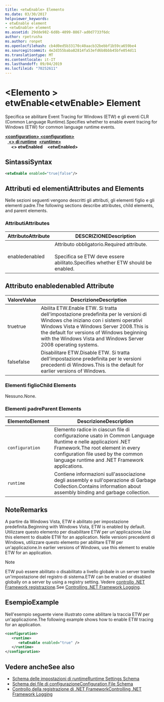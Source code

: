 ```yaml
---
title: <etwEnable> Elemento
ms.date: 03/30/2017
helpviewer_keywords:
- etwEnable element
- <etwEnable> element
ms.assetid: 29dde982-6d8b-4099-8867-ad0d7733f6dc
author: rpetrusha
ms.author: ronpet
ms.openlocfilehash: cb4d0ed5b33170c40aacb32bebbf1b59ca659be4
ms.sourcegitcommit: 4e2d355baba82814fa53efd6b8bbb45bfe054d11
ms.translationtype: MT
ms.contentlocale: it-IT
ms.lasthandoff: 09/04/2019
ms.locfileid: "70252611"
---
```

# <a name="etwenable-element"></a><span data-ttu-id="56570-102">\<Elemento > etwEnable</span><span class="sxs-lookup"><span data-stu-id="56570-102">\<etwEnable> Element</span></span>
<span data-ttu-id="56570-103">Specifica se abilitare Event Tracing for Windows (ETW) e gli eventi CLR (Common Language Runtime).</span><span class="sxs-lookup"><span data-stu-id="56570-103">Specifies whether to enable event tracing for Windows (ETW) for common language runtime events.</span></span>  
  
<span data-ttu-id="56570-104">[ **\<configuration>** ](../configuration-element.md)</span><span class="sxs-lookup"><span data-stu-id="56570-104">[**\<configuration>**](../configuration-element.md)</span></span>\
<span data-ttu-id="56570-105">&nbsp;&nbsp;[ **\<> di runtime**](runtime-element.md)</span><span class="sxs-lookup"><span data-stu-id="56570-105">&nbsp;&nbsp;[**\<runtime>**](runtime-element.md)</span></span>\
<span data-ttu-id="56570-106">&nbsp;&nbsp;&nbsp;&nbsp; **\<> etwEnabled**</span><span class="sxs-lookup"><span data-stu-id="56570-106">&nbsp;&nbsp;&nbsp;&nbsp;**\<etwEnabled>**</span></span>  
  
## <a name="syntax"></a><span data-ttu-id="56570-107">Sintassi</span><span class="sxs-lookup"><span data-stu-id="56570-107">Syntax</span></span>  
  
```xml  
<etwEnable enabled="true|false"/>  
```  
  
## <a name="attributes-and-elements"></a><span data-ttu-id="56570-108">Attributi ed elementi</span><span class="sxs-lookup"><span data-stu-id="56570-108">Attributes and Elements</span></span>  
 <span data-ttu-id="56570-109">Nelle sezioni seguenti vengono descritti gli attributi, gli elementi figlio e gli elementi padre.</span><span class="sxs-lookup"><span data-stu-id="56570-109">The following sections describe attributes, child elements, and parent elements.</span></span>  
  
### <a name="attributes"></a><span data-ttu-id="56570-110">Attributi</span><span class="sxs-lookup"><span data-stu-id="56570-110">Attributes</span></span>  
  
|<span data-ttu-id="56570-111">Attributo</span><span class="sxs-lookup"><span data-stu-id="56570-111">Attribute</span></span>|<span data-ttu-id="56570-112">DESCRIZIONE</span><span class="sxs-lookup"><span data-stu-id="56570-112">Description</span></span>|  
|---------------|-----------------|  
|<span data-ttu-id="56570-113">enabled</span><span class="sxs-lookup"><span data-stu-id="56570-113">enabled</span></span>|<span data-ttu-id="56570-114">Attributo obbligatorio.</span><span class="sxs-lookup"><span data-stu-id="56570-114">Required attribute.</span></span><br /><br /> <span data-ttu-id="56570-115">Specifica se ETW deve essere abilitato.</span><span class="sxs-lookup"><span data-stu-id="56570-115">Specifies whether ETW should be enabled.</span></span>|  
  
## <a name="enabled-attribute"></a><span data-ttu-id="56570-116">Attributo enabled</span><span class="sxs-lookup"><span data-stu-id="56570-116">enabled Attribute</span></span>  
  
|<span data-ttu-id="56570-117">Valore</span><span class="sxs-lookup"><span data-stu-id="56570-117">Value</span></span>|<span data-ttu-id="56570-118">Descrizione</span><span class="sxs-lookup"><span data-stu-id="56570-118">Description</span></span>|  
|-----------|-----------------|  
|<span data-ttu-id="56570-119">true</span><span class="sxs-lookup"><span data-stu-id="56570-119">true</span></span>|<span data-ttu-id="56570-120">Abilita ETW.</span><span class="sxs-lookup"><span data-stu-id="56570-120">Enable ETW.</span></span> <span data-ttu-id="56570-121">Si tratta dell'impostazione predefinita per le versioni di Windows che iniziano con i sistemi operativi Windows Vista e Windows Server 2008.</span><span class="sxs-lookup"><span data-stu-id="56570-121">This is the default for versions of Windows beginning with the Windows Vista and Windows Server 2008 operating systems.</span></span>|  
|<span data-ttu-id="56570-122">false</span><span class="sxs-lookup"><span data-stu-id="56570-122">false</span></span>|<span data-ttu-id="56570-123">Disabilitare ETW.</span><span class="sxs-lookup"><span data-stu-id="56570-123">Disable ETW.</span></span> <span data-ttu-id="56570-124">Si tratta dell'impostazione predefinita per le versioni precedenti di Windows.</span><span class="sxs-lookup"><span data-stu-id="56570-124">This is the default for earlier versions of Windows.</span></span>|  
  
### <a name="child-elements"></a><span data-ttu-id="56570-125">Elementi figlio</span><span class="sxs-lookup"><span data-stu-id="56570-125">Child Elements</span></span>  
 <span data-ttu-id="56570-126">Nessuno.</span><span class="sxs-lookup"><span data-stu-id="56570-126">None.</span></span>  
  
### <a name="parent-elements"></a><span data-ttu-id="56570-127">Elementi padre</span><span class="sxs-lookup"><span data-stu-id="56570-127">Parent Elements</span></span>  
  
|<span data-ttu-id="56570-128">Elemento</span><span class="sxs-lookup"><span data-stu-id="56570-128">Element</span></span>|<span data-ttu-id="56570-129">Descrizione</span><span class="sxs-lookup"><span data-stu-id="56570-129">Description</span></span>|  
|-------------|-----------------|  
|`configuration`|<span data-ttu-id="56570-130">Elemento radice in ciascun file di configurazione usato in Common Language Runtime e nelle applicazioni .NET Framework.</span><span class="sxs-lookup"><span data-stu-id="56570-130">The root element in every configuration file used by the common language runtime and .NET Framework applications.</span></span>|  
|`runtime`|<span data-ttu-id="56570-131">Contiene informazioni sull'associazione degli assembly e sull'operazione di Garbage Collection.</span><span class="sxs-lookup"><span data-stu-id="56570-131">Contains information about assembly binding and garbage collection.</span></span>|  
  
## <a name="remarks"></a><span data-ttu-id="56570-132">Note</span><span class="sxs-lookup"><span data-stu-id="56570-132">Remarks</span></span>  
 <span data-ttu-id="56570-133">A partire da Windows Vista, ETW è abilitato per impostazione predefinita.</span><span class="sxs-lookup"><span data-stu-id="56570-133">Beginning with Windows Vista, ETW is enabled by default.</span></span> <span data-ttu-id="56570-134">Utilizzare questo elemento per disabilitare ETW per un'applicazione.</span><span class="sxs-lookup"><span data-stu-id="56570-134">Use this element to disable ETW for an application.</span></span> <span data-ttu-id="56570-135">Nelle versioni precedenti di Windows, utilizzare questo elemento per abilitare ETW per un'applicazione.</span><span class="sxs-lookup"><span data-stu-id="56570-135">In earlier versions of Windows, use this element to enable ETW for an application.</span></span>  
  
> [!NOTE]
> <span data-ttu-id="56570-136">ETW può essere abilitato o disabilitato a livello globale in un server tramite un'impostazione del registro di sistema.</span><span class="sxs-lookup"><span data-stu-id="56570-136">ETW can be enabled or disabled globally on a server by using a registry setting.</span></span> <span data-ttu-id="56570-137">Vedere [controllo .NET Framework registrazione](../../../performance/controlling-logging.md).</span><span class="sxs-lookup"><span data-stu-id="56570-137">See [Controlling .NET Framework Logging](../../../performance/controlling-logging.md).</span></span>  
  
## <a name="example"></a><span data-ttu-id="56570-138">Esempio</span><span class="sxs-lookup"><span data-stu-id="56570-138">Example</span></span>  
 <span data-ttu-id="56570-139">Nell'esempio seguente viene illustrato come abilitare la traccia ETW per un'applicazione.</span><span class="sxs-lookup"><span data-stu-id="56570-139">The following example shows how to enable ETW tracing for an application.</span></span>  
  
```xml  
<configuration>  
   <runtime>  
      <etwEnable enabled="true" />  
   </runtime>  
</configuration>  
```  
  
## <a name="see-also"></a><span data-ttu-id="56570-140">Vedere anche</span><span class="sxs-lookup"><span data-stu-id="56570-140">See also</span></span>

- [<span data-ttu-id="56570-141">Schema delle impostazioni di runtime</span><span class="sxs-lookup"><span data-stu-id="56570-141">Runtime Settings Schema</span></span>](index.md)
- [<span data-ttu-id="56570-142">Schema dei file di configurazione</span><span class="sxs-lookup"><span data-stu-id="56570-142">Configuration File Schema</span></span>](../index.md)
- [<span data-ttu-id="56570-143">Controllo della registrazione di .NET Framework</span><span class="sxs-lookup"><span data-stu-id="56570-143">Controlling .NET Framework Logging</span></span>](../../../performance/controlling-logging.md)
